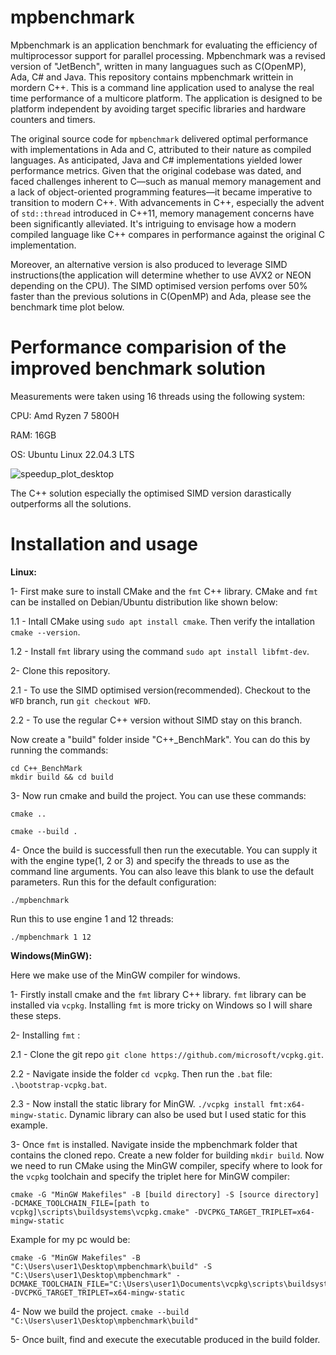 # mpbenchmark

Mpbenchmark is an application benchmark for evaluating the efficiency of multiprocessor support for parallel processing. Mpbenchmark was a revised version of "JetBench", written in many languagues such as C(OpenMP), Ada, C# and Java. This repository contains mpbenchmark writtein in mordern C++.  This is a command line application  used to analyse the real time performance of a multicore platform. The application is designed to be platform independent by avoiding target specific libraries and hardware counters and timers.

The original source code for `mpbenchmark` delivered optimal performance with implementations in Ada and C, attributed to their nature as compiled languages. As anticipated, Java and C# implementations yielded lower performance metrics. Given that the original codebase was dated, and faced challenges inherent to C—such as manual memory management and a lack of object-oriented programming features—it became imperative to transition to modern C++. With advancements in C++, especially the advent of `std::thread` introduced in C++11, memory management concerns have been significantly alleviated. It's intriguing to envisage how a modern compiled language like C++ compares in performance against the original C implementation.

Moreover, an alternative version is also produced to leverage SIMD instructions(the application will determine whether to use AVX2 or NEON depending on the CPU). The SIMD optimised version perfoms over 50% faster than the previous solutions in C(OpenMP) and Ada, please see the benchmark time plot below. 

# Performance comparision of the improved benchmark solution 

Measurements were taken using 16 threads using the following system:

CPU: Amd Ryzen 7 5800H

RAM: 16GB

OS: Ubuntu Linux 22.04.3 LTS 

![speedup_plot_desktop](https://github.com/ASherjil/mpbenchmark/assets/92602684/af78a2ef-554f-473a-8f93-b95fde38df81)

The C++ solution especially the optimised SIMD version darastically outperforms all the solutions.  

# Installation and usage

**Linux:**

1- First make sure to install CMake and the `fmt` C++ library. CMake and `fmt` can be installed on Debian/Ubuntu distribution like shown below:

  1.1 - Intall CMake using `sudo apt install cmake`. Then verify the intallation `cmake --version`.

  1.2 - Install `fmt` library using the command `sudo apt install libfmt-dev`. 

2- Clone this repository. 

  2.1 - To use the SIMD optimised version(recommended). Checkout to the `WFD` branch, run `git checkout WFD`.
  
  2.2 - To use the regular C++ version without SIMD stay on this branch. 

Now create a "build" folder inside "C++_BenchMark". You can do this by running the commands:

```
cd C++_BenchMark 
mkdir build && cd build
```

3- Now run cmake and build the project. You can use these commands:

```
cmake ..

cmake --build .
```

4- Once the build is successfull then run the executable. You can supply it with the engine type(1, 2 or 3) and specify the threads to use as the command line arguments. You can also leave this blank to use the default parameters.
Run this for the default configuration:

`
./mpbenchmark 
`

Run this to use engine 1 and 12 threads:

`
./mpbenchmark 1 12
`

**Windows(MinGW):**

Here we make use of the MinGW compiler for windows. 

1- Firstly install cmake and the `fmt` library C++ library. `fmt` library can be installed via `vcpkg`. Installing `fmt` is more tricky on Windows so I will share these steps. 

2- Installing `fmt` : 

  2.1 - Clone the git repo `git clone https://github.com/microsoft/vcpkg.git`.
  
  2.2 - Navigate inside the folder `cd vcpkg`. Then run the `.bat` file: `.\bootstrap-vcpkg.bat`.

  2.3 - Now install the static library for MinGW. `./vcpkg install fmt:x64-mingw-static`. Dynamic library can also be used but I used static for this example. 

3- Once `fmt` is installed. Navigate inside the mpbenchmark folder that contains the cloned repo. Create a new folder for building `mkdir build`.  Now we need to run CMake using the MinGW compiler, specify where to look for the `vcpkg` toolchain and specify the triplet here for MinGW compiler:

```
cmake -G "MinGW Makefiles" -B [build directory] -S [source directory] -DCMAKE_TOOLCHAIN_FILE=[path to vcpkg]\scripts\buildsystems\vcpkg.cmake" -DVCPKG_TARGET_TRIPLET=x64-mingw-static
```

Example for my pc would be:

```
cmake -G "MinGW Makefiles" -B "C:\Users\user1\Desktop\mpbenchmark\build" -S "C:\Users\user1\Desktop\mpbenchmark" -DCMAKE_TOOLCHAIN_FILE="C:\Users\user1\Documents\vcpkg\scripts\buildsystems\vcpkg.cmake" -DVCPKG_TARGET_TRIPLET=x64-mingw-static

```

4- Now we build the project. `cmake --build "C:\Users\user1\Desktop\mpbenchmark\build"`

5- Once built, find and execute the executable produced in the build folder. 


